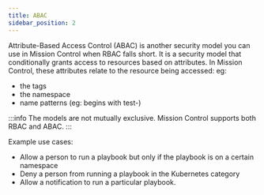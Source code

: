 ```yaml
---
title: ABAC
sidebar_position: 2
---
```


Attribute-Based Access Control (ABAC) is another security model you can use in Mission Control when RBAC falls short.
It is a security model that conditionally grants access to resources based on attributes.
In Mission Control, these attributes relate to the resource being accessed: eg:

- the tags
- the namespace
- name patterns (eg: begins with test-)

:::info
The models are not mutually exclusive. Mission Control supports both RBAC and ABAC.
:::

Example use cases:

- Allow a person to run a playbook but only if the playbook is on a certain namespace
- Deny a person from running a playbook in the Kubernetes category
- Allow a notification to run a particular playbook.

```yaml title="deny-person-playbook.yaml" file=<rootDir>/modules/mission-control/fixtures/permissions/deny-person-playbook.yaml
```